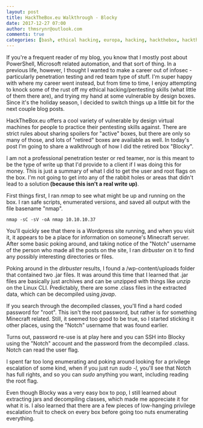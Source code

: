 ```yaml
---
layout: post
title: HackTheBox.eu Walkthrough - Blocky
date: 2017-12-27 07:00
author: thmsrynr@outlook.com
comments: true
categories: [bash, ethical hacking, europa, hacking, hackthebox, hackthebox, hackthebox.eu, htb, penetration testing, pentesting, pentesting, red team, security, something different, something different]
---
```

If you're a frequent reader of my blog, you know that I mostly post about PowerShell, Microsoft related automation, and that sort of thing. In a previous life, however, I thought I wanted to make a career out of infosec - particularly penetration testing and red team type of stuff. I'm super happy with where my career went instead, but from time to time, I enjoy attempting to knock some of the rust off my ethical hacking/pentesting skills (what little of them there are), and trying my hand at some vulnerable by design boxes. Since it's the holiday season, I decided to switch things up a little bit for the next couple blog posts.

HackTheBox.eu offers a cool variety of vulnerable by design virtual machines for people to practice their pentesting skills against. There are strict rules about sharing spoilers for "active" boxes, but there are only so many of those, and lots of "retired" boxes are available as well. In today's post I'm going to share a walkthrough of how I did the retired box "Blocky".

<!--more-->

I am not a professional penetration tester or red teamer, nor is this meant to be the type of write up that I'd provide to a client if I was doing this for money. This is just a summary of what I did to get the user and root flags on the box. I'm not going to get into any of the rabbit holes or areas that didn't lead to a solution<strong> (because this isn't a real write up)</strong>.

First things first, I ran <em>nmap</em> to see what might be up and running on the box. I ran safe scripts, enumerated versions, and saved all output with the file basename "nmap".
```
nmap -sC -sV -oA nmap 10.10.10.37
```
You'll quickly see that there is a Wordpress site running, and when you visit it, it appears to be a place for information on someone's Minecraft server. After some basic poking around, and taking notice of the "Notch" username of the person who made all the posts on the site, I ran <em>dirbuster</em> on it to find any possibly interesting directories or files.

Poking around in the <em>dirbuster</em> results, I found a /wp-content/uploads folder that contained two .jar files. It was around this time that I learned that .jar files are basically just archives and can be unzipped with things like <em>unzip</em> on the Linux CLI. Predictably, there are some .class files in the extracted data, which can be decompiled using <em>javap</em>.

If you search through the decompiled classes, you'll find a hard coded password for "root". This isn't the root password, but rather is for something Minecraft related. Still, it seemed too good to be true, so I started sticking it other places, using the "Notch" username that was found earlier.

Turns out, password re-use is at play here and you can SSH into Blocky using the "Notch" account and the password from the decompiled .class. Notch can read the user flag.

I spent far too long enumerating and poking around looking for a privilege escalation of some kind, when if you just run <em>sudo -l</em>, you'll see that Notch has full rights, and so you can <em>sudo</em> anything you want, including reading the root flag.

Even though Blocky was a very easy box to pop, I still learned about extracting jars and decompiling classes, which made me appreciate it for what it is. I also learned that there are a few pieces of low-hanging privilege escalation fruit to check on every box before going too nuts enumerating everything.
